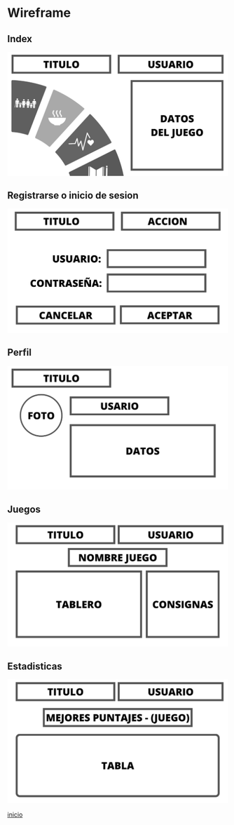 # Wireframe
## Index
![](Img/documentoDeAlcanceImagenes/wireframe_1.png)
## Registrarse o inicio de sesion
![](Img/documentoDeAlcanceImagenes/wireframe_2.png)
## Perfil
![](Img/documentoDeAlcanceImagenes/wireframe_3.png)
## Juegos
![](Img/documentoDeAlcanceImagenes/wireframe_4.png)
## Estadisticas
![](Img/documentoDeAlcanceImagenes/wireframe_5.png)

[inicio](README.md)